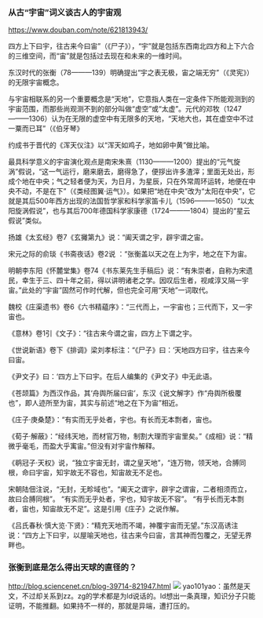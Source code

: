 ### 从古“宇宙”词义谈古人的宇宙观
https://www.douban.com/note/621813943/

四方上下曰宇，往古来今曰宙”（《尸子》），“宇”就是包括东西南北四方和上下六合的三维空间，而“宙”就是包括过去现在和未来的一维时间。

东汉时代的张衡（78———139）明确提出“宇之表无极，宙之端无穷”（《灵宪》）的无限宇宙概念。

与宇宙相联系的另一个重要概念是“天地”，它意指人类在一定条件下所能观测到的宇宙范围，而那些尚观测不到的部分叫做“虚空”或“太虚”。元代的邓牧（1247———1306）认为在无限的虚空中有无限多的天地，“天地大也，其在虚空中不过一粟而已耳”（《伯牙琴》

约成书于晋代的《浑天仪注》以“浑天如鸡子，地如卵中黄”做比喻。

最具科学意义的宇宙演化观点是南宋朱熹（1130———1200）提出的“元气旋涡”假说，“这一气运行，磨来磨去，磨得急了，便拶出许多渣滓；里面无处出，形成个地在中央；气之轻者便为天，为日月，为星辰，只在外常周环运转，地便在中央不动，不是在下”（《类经图翼·运气》）。如果把“地在中央”改为“太阳在中央”，它就是其后500年西方出现的法国哲学家和科学家笛卡儿（1596———1650）“以太阳旋涡假说”，也与其后700年德国科学家康德（1724———1804）提出的“星云假说”类似。

扬雄《太玄经》卷7《玄攡第九》说：“阖天谓之宇，辟宇谓之宙。

宋元之际的俞琰《书斋夜话》卷2说 ：“张衡盖以天之在上为宇，地之在下为宙。

明朝李东阳《怀麓堂集》卷74《书东莱先生手稿后》说：“有朱崇者，自称为宋遗民，幸生于三、四十年之前，得以讲明诸老之学。因叹后生者，视咸淳又隔一宇宙。”此处的“宇宙”固然可作时代解，但也完全可用“天地”一词取代。

魏校《庄渠遗书》卷6《六书精藴序》：“三代而上，一宇宙也；三代而下，又一宇宙也。

《意林》卷1引《文子》：“往古来今谓之宙，四方上下谓之宇。

《世说新语》卷下《排调》梁刘孝标注：“《尸子》曰：‘天地四方曰宇，往古来今曰宙。

《尹文子》曰：‘四方上下曰宇。在后人编集的《尹文子》中无此语。

《苍颉篇》为西汉作品，其‘舟舆所届曰宙’，东汉《说文解字》作“舟舆所极覆也”，即人迹所至为宙，其实与前述“地之在下为宙”相近。

《庄子·庚桑楚》：“有实而无乎处者，宇也。有长而无本剽者，宙也。

《荀子·解蔽》：“经纬天地，而材官万物，制割大理而宇宙里矣。”《成相》说：“精微乎毫毛，而盈大乎㝢宙。”但没有对宇宙作解释。

《鹖冠子·天权》说，“独立宇宙无封，谓之皇天地”，“连万物，领天地，合膊同根，命曰宇宙，知宇故无不容也，知宙故无不足也。

宋朝陆佃注说，“无封，无畛域也”。“阖天之谓宇，辟宇之谓宙，二者相须而立，故曰合膊同根”。 “有实而无乎处者，宇也，知宇故无不容”。 “有乎长而无本剽者，宙也，知宙故无不足”。这是引用《庄子》之说作解。

《吕氏春秋·慎大览·下贤》：“精充天地而不竭，神覆宇宙而无望。”东汉高诱注说：“四方上下曰宇，以屋喻天地也，往古来今曰宙，言其神而包覆之，无望无界畔也。

### 张衡到底是怎么得出天球的直径的？
http://blog.sciencenet.cn/blog-39714-821947.html
![](http://image.sciencenet.cn/album/201408/24/163919211w2xns2sy1nn1n.png)
yao101yao：虽然是天文，不过却关系到zz。zg的学术都是为ld说话的。ld想出一条真理，知识分子只能证明，不能推翻。如果持不一样的，那就是异端，遭打压的。
